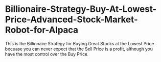 # Billionaire-Strategy-Buy-At-Lowest-Price-Advanced-Stock-Market-Robot-for-Alpaca
This is the Billionaire Strategy for Buying Great Stocks at the Lowest Price becuase you can never expect that the Sell Price is a profit, although you have the most control over the Buy Price. 
